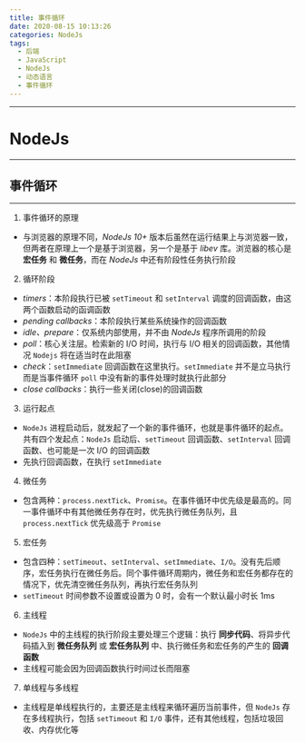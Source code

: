 ```yaml
---
title: 事件循环
date: 2020-08-15 10:13:26
categories: NodeJs
tags:
  - 后端
  - JavaScript
  - NodeJs
  - 动态语言
  - 事件循环
---
```


<!-- <div style="text-align: center;font-weight: 900;"> NodeJs之请求处理 </div> -->

<!-- more -->

---

# NodeJs

---

## 事件循环

---

1. 事件循环的原理

- 与浏览器的原理不同，_NodeJs 10+_ 版本后虽然在运行结果上与浏览器一致，但两者在原理上一个是基于浏览器，另一个是基于 _libev_ 库。浏览器的核心是 **宏任务** 和 **微任务**，而在 _NodeJs_ 中还有阶段性任务执行阶段

2. 循环阶段

- _timers_：本阶段执行已被 `setTimeout` 和 `setInterval` 调度的回调函数，由这两个函数启动的函调函数
- _pending callbacks_：本阶段执行某些系统操作的回调函数
- _idle、prepare_：仅系统内部使用，并不由 _NodeJs_ 程序所调用的阶段
- _poll_：核心关注层。检索新的 I/O 时间，执行与 I/O 相关的回调函数，其他情况 `Nodejs` 将在适当时在此阻塞
- _check_：`setImmediate` 回调函数在这里执行。`setImmediate` 并不是立马执行而是当事件循环 `poll` 中没有新的事件处理时就执行此部分
- _close callbacks_：执行一些关闭(close)的回调函数

3. 运行起点

- `NodeJs` 进程启动后，就发起了一个新的事件循环，也就是事件循环的起点。共有四个发起点：`NodeJs` 启动后、`setTimeout` 回调函数、`setInterval` 回调函数、也可能是一次 I/O 的回调函数
- 先执行回调函数，在执行 `setImmediate`

4. 微任务

- 包含两种：`process.nextTick`、`Promise`。在事件循环中优先级是最高的。同一事件循环中有其他微任务存在时，优先执行微任务队列，且 `process.nextTick` 优先级高于 `Promise`

5. 宏任务

- 包含四种：`setTimeout`、`setInterval`、`setImmediate`、`I/O`。没有先后顺序，宏任务执行在微任务后。同个事件循环周期内，微任务和宏任务都存在的情况下，优先清空微任务队列，再执行宏任务队列
- `setTimeout` 时间参数不设置或设置为 0 时，会有一个默认最小时长 1ms

6. 主线程

- `NodeJs` 中的主线程的执行阶段主要处理三个逻辑：执行 **同步代码**、将异步代码插入到 **微任务队列** 或 **宏任务队列** 中、执行微任务和宏任务的产生的 **回调函数**
- 主线程可能会因为回调函数执行时间过长而阻塞

7. 单线程与多线程

- 主线程是单线程执行的，主要还是主线程来循环遍历当前事件，但 `NodeJs` 存在多线程执行，包括 `setTimeout` 和 `I/O` 事件，还有其他线程，包括垃圾回收、内存优化等
